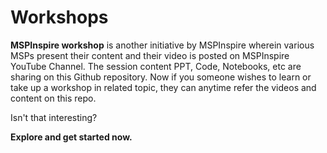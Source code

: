 # Workshops

**MSPInspire workshop** is another initiative by MSPInspire wherein various MSPs present their content and their video is posted on MSPInspire YouTube Channel. The session content PPT, Code, Notebooks, etc are sharing on this Github repository. 
Now if you someone wishes to learn or take up a workshop in related topic, they can anytime refer the videos and content on this repo.

Isn't that interesting?

**Explore and get started now.** 
